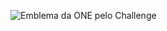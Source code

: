 ![Emblema da ONE pelo Challenge](https://cdn1.gnarususercontent.com.br/6/409216/ff043987-239b-4661-bdb1-7f4ca6092c48.png)
